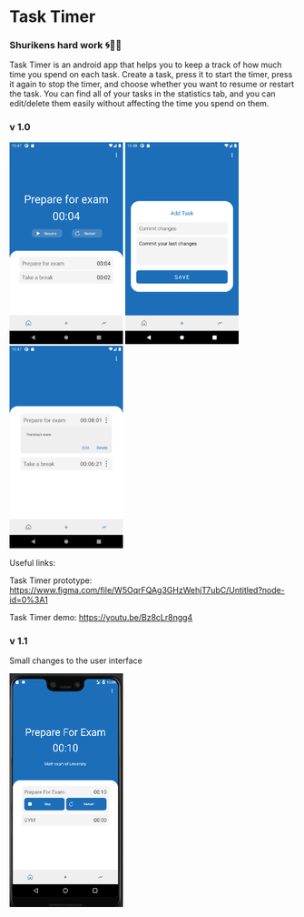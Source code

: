 # Task Timer
### Shurikens hard work 🌀💪🏼

Task Timer is an android app that helps you to keep a track of how much time you spend on each task.
Create a task, press it to start the timer, press it again to stop the timer, and choose whether you want to resume or restart the task.
You can find all of your tasks in the statistics tab, and you can edit/delete them easily without affecting the time you spend on them.

### v 1.0
<img src="Home.png" data-canonical-src="Home.png" width="200"/>
<img src="Add.png" data-canonical-src="Add.png" width="200"/>
<img src="stats.png" data-canonical-src="stats.png" width="200"/>

Useful links:

Task Timer prototype: https://www.figma.com/file/W5OqrFQAg3GHzWehjT7ubC/Untitled?node-id=0%3A1

Task Timer demo: https://youtu.be/Bz8cLr8ngg4

### v 1.1
Small changes to the user interface

<img src="Home v1.1.png" data-canonical-src="Home v1.1.png" width="200"/>
